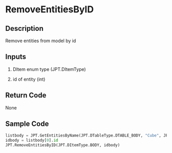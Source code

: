 # RemoveEntitiesByID

## Description

Remove entities from model by id

## Inputs

1. DItem enum type (JPT.DItemType)

2. id of entity (int)

## Return Code

None

## Sample Code

```python
listbody = JPT.GetEntitiesByName(JPT.DTableType.DTABLE_BODY, "Cube", JPT.BoolType.FALSE_VAL)
idbody = listbody[0].id
JPT.RemoveEntitiesByID(JPT.DItemType.BODY, idbody)
```
